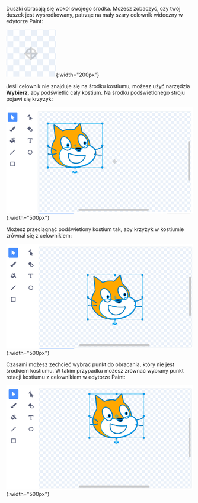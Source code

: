Duszki obracają się wokół swojego środka. Możesz zobaczyć, czy twój duszek jest wyśrodkowany, patrząc na mały szary celownik widoczny w edytorze Paint:

![Celownik.](images/crosshair.png){:width="200px"}

Jeśli celownik nie znajduje się na środku kostiumu, możesz użyć narzędzia **Wybierz**, aby podświetlić cały kostium. Na środku podświetlonego stroju pojawi się krzyżyk:

![Krzyżyk na środku kostiumu nie jest zrównany z celownikiem.](images/off-centre-crosshair.png){:width="500px"}

Możesz przeciągnąć podświetlony kostium tak, aby krzyżyk w kostiumie zrównał się z celownikiem:

![Krzyżyk w kostiumie zrównany z celownikiem.](images/centre-crosshair.png){:width="500px"}

Czasami możesz zechcieć wybrać punkt do obracania, który nie jest środkiem kostiumu. W takim przypadku możesz zrównać wybrany punkt rotacji kostiumu z celownikiem w edytorze Paint:

![Punkt obrotu na dole kostiumu jest zrównany z celownikiem.](images/rotation-point.png){:width="500px"}

